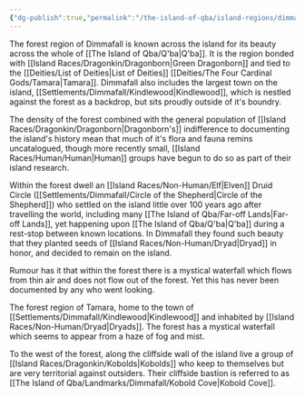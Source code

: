 ```yaml
---
{"dg-publish":true,"permalink":"/the-island-of-qba/island-regions/dimmafall/"}
---
```



The forest region of Dimmafall is known across the island for its beauty across the whole of [[The Island of Qba/Q'ba\|Q'ba]]. It is the region bonded with [[Island Races/Dragonkin/Dragonborn\|Green Dragonborn]] and tied to the [[Deities/List of Deities\|List of Deities]] [[Deities/The Four Cardinal Gods/Tamara\|Tamara]]. Dimmafall also includes the largest town on the island, [[Settlements/Dimmafall/Kindlewood\|Kindlewood]], which is nestled against the forest as a backdrop, but sits proudly outside of it's boundry. 

The density of the forest combined with the general population of [[Island Races/Dragonkin/Dragonborn\|Dragonborn's]] indifference to documenting the island's history mean that much of it's flora and fauna remins uncatalogued, though more recently small, [[Island Races/Human/Human\|Human]] groups have begun to do so as part of their island research. 

Within the forest dwell an [[Island Races/Non-Human/Elf\|Elven]] Druid Circle ([[Settlements/Dimmafall/Circle of the Shepherd\|Circle of the Shepherd]]) who settled on the island little over 100 years ago after travelling the world, including many [[The Island of Qba/Far-off Lands\|Far-off Lands]], yet happening upon [[The Island of Qba/Q'ba\|Q'ba]] during a rest-stop between known locations. In Dimmafall they found such beauty that they planted seeds of [[Island Races/Non-Human/Dryad\|Dryad]] in honor, and decided to remain on the island.

Rumour has it that within the forest there is a mystical waterfall which flows from thin air and does not flow out of the forest. Yet this has never been documented by any who went looking.

The forest region of Tamara, home to the town of [[Settlements/Dimmafall/Kindlewood\|Kindlewood]] and inhabited by [[Island Races/Non-Human/Dryad\|Dryads]].  The forest has a mystical waterfall which seems to appear from a haze of fog and mist.

To the west of the forest, along the cliffside wall of the island live a group of [[Island Races/Dragonkin/Kobolds\|Kobolds]] who keep to themselves but are very territorial against outsiders. Their cliffside bastion is referred to as [[The Island of Qba/Landmarks/Dimmafall/Kobold Cove\|Kobold Cove]].